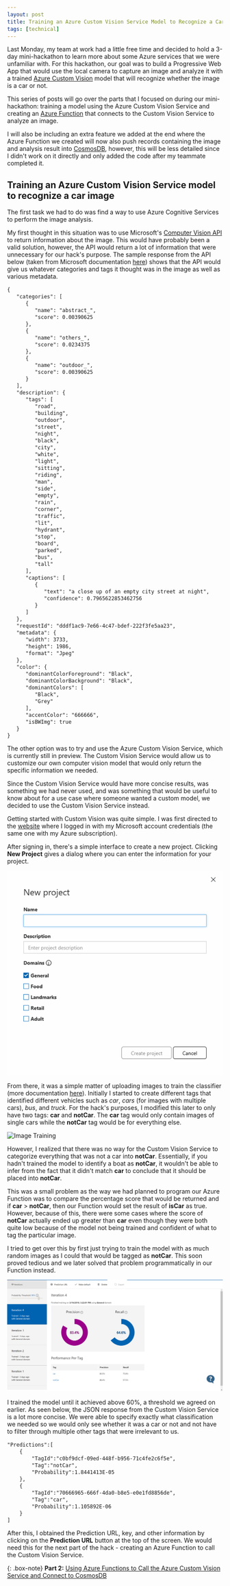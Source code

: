 ```yaml
---
layout: post
title: Training an Azure Custom Vision Service Model to Recognize a Car Image (Part 1 - 2)
tags: [technical]
---
```


Last Monday, my team at work had a little free time and decided to hold a 3-day mini-hackathon to learn more about some Azure services that we were unfamiliar with. For this hackathon, our goal was to build a Progressive Web App that would use the local camera to capture an image and analyze it with a trained [Azure Custom Vision](https://azure.microsoft.com/en-us/services/cognitive-services/custom-vision-service/) model that will recognize whether the image is a car or not.

This series of posts will go over the parts that I focused on during our mini-hackathon: training a model using the Azure Custom Vision Service and creating an [Azure Function](https://azure.microsoft.com/en-us/services/functions/) that connects to the Custom Vision Service to analyze an image.

I will also be including an extra feature we added at the end where the Azure Function we created will now also push records containing the image and analysis result into [CosmosDB](https://azure.microsoft.com/en-us/services/cosmos-db/), however, this will be less detailed since I didn't work on it directly and only added the code after my teammate completed it.

## Training an Azure Custom Vision Service model to recognize a car image

The first task we had to do was find a way to use Azure Cognitive Services to perform the image analysis.

My first thought in this situation was to use Microsoft's [Computer Vision API](https://azure.microsoft.com/en-us/services/cognitive-services/computer-vision/) to return information about the image. This would have probably been a valid solution, however, the API would return a lot of information that were unnecessary for our hack's purpose. The sample response from the API below (taken from Microsoft documentation [here](https://docs.microsoft.com/en-us/azure/cognitive-services/computer-vision/quickstarts/csharp)) shows that the API would give us whatever categories and tags it thought was in the image as well as various metadata.

~~~
{
   "categories": [
      {
         "name": "abstract_",
         "score": 0.00390625
      },
      {
         "name": "others_",
         "score": 0.0234375
      },
      {
         "name": "outdoor_",
         "score": 0.00390625
      }
   ],
   "description": {
      "tags": [
         "road",
         "building",
         "outdoor",
         "street",
         "night",
         "black",
         "city",
         "white",
         "light",
         "sitting",
         "riding",
         "man",
         "side",
         "empty",
         "rain",
         "corner",
         "traffic",
         "lit",
         "hydrant",
         "stop",
         "board",
         "parked",
         "bus",
         "tall"
      ],
      "captions": [
         {
            "text": "a close up of an empty city street at night",
            "confidence": 0.7965622853462756
         }
      ]
   },
   "requestId": "dddf1ac9-7e66-4c47-bdef-222f3fe5aa23",
   "metadata": {
      "width": 3733,
      "height": 1986,
      "format": "Jpeg"
   },
   "color": {
      "dominantColorForeground": "Black",
      "dominantColorBackground": "Black",
      "dominantColors": [
         "Black",
         "Grey"
      ],
      "accentColor": "666666",
      "isBWImg": true
   }
}
~~~

The other option was to try and use the Azure Custom Vision Service, which is currently still in preview. The Custom Vision Service would allow us to customize our own computer vision model that would only return the specific information we needed.

Since the Custom Vision Service would have more concise results, was something we had never used, and was something that would be useful to know about for a use case where someone wanted a custom model, we decided to use the Custom Vision Service instead.

Getting started with Custom Vision was quite simple. I was first directed to the [website](https://customvision.ai/) where I logged in with my Microsoft account credentials (the same one with my Azure subscription).

After signing in, there's a simple interface to create a new project. Clicking **New Project** gives a dialog where you can enter the information for your project.

![New Project](/img/MiniHack%20Photos/new-project-screen.png)

From there, it was a simple matter of uploading images to train the classifier (more documentation [here](https://docs.microsoft.com/en-us/azure/cognitive-services/custom-vision-service/getting-started-build-a-classifier)). Initially I started to create different tags that identified different vehicles such as *car*, *cars* (for images with multiple cars), *bus*, and *truck*. For the hack's purposes, I modified this later to only have two tags: **car** and **notCar**. The **car** tag would only contain images of single cars while the **notCar** tag would be for everything else.

![Image Training](/img/MiniHack%20Photos/image-training.PNG)

However, I realized that there was no way for the Custom Vision Service to categorize everything that was not a car into **notCar**. Essentially, if you hadn't trained the model to identify a boat as **notCar**, it wouldn't be able to infer from the fact that it didn't match **car** to conclude that it should be placed into **notCar**.

This was a small problem as the way we had planned to program our Azure Function was to compare the percentage score that would be returned and if **car** > **notCar**, then our Function would set the result of **isCar** as true. However, because of this, there were some cases where the score of **notCar** actually ended up greater than **car** even though they were both quite low because of the model not being trained and confident of what to tag the particular image.

I tried to get over this by first just trying to train the model with as much random images as I could that would be tagged as **notCar**. This soon proved tedious and we later solved that problem programmatically in our Function instead.

![Performance Test](/img/MiniHack%20Photos/performance-test.PNG)

I trained the model until it achieved above 60%, a threshold we agreed on earlier. As seen below, the JSON response from the Custom Vision Service is a lot more concise. We were able to specify exactly what classification we needed so we would only see whether it was a car or not and not have to filter through multiple other tags that were irrelevant to us.

~~~
"Predictions":[  
    {  
        "TagId":"c0bf9dcf-09ed-448f-b956-71c4fe2c6f5e",
        "Tag":"notCar",
        "Probability":1.8441413E-05
    },
    {  
        "TagId":"70666965-666f-4da0-b8e5-e0e1fd8856de",
        "Tag":"car",
        "Probability":1.105892E-06
    }
]
~~~

After this, I obtained the Prediction URL, key, and other information by clicking on the **Prediction URL** button at the top of the screen. We would need this for the next part of the hack - creating an Azure Function to call the Custom Vision Service.

{: .box-note}
**Part 2:** [Using Azure Functions to Call the Azure Custom Vision Service and Connect to CosmosDB](https://thisisjanelles.github.io/2018-03-24-using-azure-functions-to-call-the-azure-custom-vision-service-and-connect-to-cosmosdb-part-2-2/)